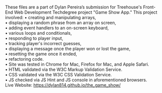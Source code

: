 ﻿These files are a part of Dylan Pereira’s submission for Treehouse's Front-End Web Development Techdegree project "Game Show App."
This project involved:
• creating and manipulating arrays, <br/>
• displaying a random phrase from an array on screen, <br/>
• adding event handlers to an on-screen keyboard, <br/>
• various loops and conditionals, <br/>
• responding to player input, <br/>
• tracking player's incorrect guesses, <br/>
• displaying a message once the player won or lost the game, <br/>
• resetting the game once it ended, <br/>
• refactoring code. <br/>
• Site was tested in Chrome for Mac, Firefox for Mac, and Apple Safari. <br/>
• HTML validated via the W3C Markup Validation Service. <br/>
• CSS validated via the W3C CSS Validation Service. <br/>
• JS checked via JS Hint and JS console in aforementioned browsers. <br/>
Live Website: https://dylan814.github.io/the_game_show/
